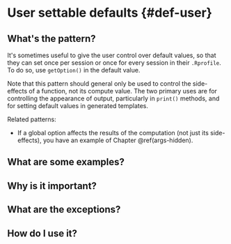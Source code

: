 # User settable defaults {#def-user}



## What's the pattern?

It's sometimes useful to give the user control over default values, so that they can set once per session or once for every session in their `.Rprofile`. To do so, use `getOption()` in the default value.

Note that this pattern should general only be used to control the side-effects of a function, not its compute value. The two primary uses are for controlling the appearance of output, particularly in `print()` methods, and for setting default values in generated templates. 

Related patterns:

* If a global option affects the results of the computation (not just its 
  side-effects), you have an example of Chapter \@ref(args-hidden).

## What are some examples?



## Why is it important?

## What are the exceptions?


## How do I use it?
